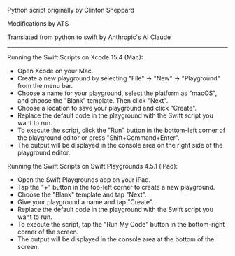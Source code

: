 Python script originally by Clinton Sheppard

Modifications by ATS

Translated from python to swift by Anthropic's AI Claude

- - - -

Running the Swift Scripts on Xcode 15.4 (Mac):
* Open Xcode on your Mac.
* Create a new playground by selecting "File" -> "New" -> "Playground" from the menu bar.
* Choose a name for your playground, select the platform as "macOS", and choose the "Blank" template. Then click "Next".
* Choose a location to save your playground and click "Create".
* Replace the default code in the playground with the Swift script you want to run.
* To execute the script, click the "Run" button in the bottom-left corner of the playground editor or press "Shift+Command+Enter".
* The output will be displayed in the console area on the right side of the playground editor.

Running the Swift Scripts on Swift Playgrounds 4.5.1 (iPad):
* Open the Swift Playgrounds app on your iPad.
* Tap the "+" button in the top-left corner to create a new playground.
* Choose the "Blank" template and tap "Next".
* Give your playground a name and tap "Create".
* Replace the default code in the playground with the Swift script you want to run.
* To execute the script, tap the "Run My Code" button in the bottom-right corner of the screen.
* The output will be displayed in the console area at the bottom of the screen.
